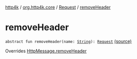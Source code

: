 [http4k](../../index.md) / [org.http4k.core](../index.md) / [Request](index.md) / [removeHeader](./remove-header.md)

# removeHeader

`abstract fun removeHeader(name: `[`String`](https://kotlinlang.org/api/latest/jvm/stdlib/kotlin/-string/index.html)`): `[`Request`](index.md) [(source)](https://github.com/http4k/http4k/blob/master/http4k-core/src/main/kotlin/org/http4k/core/http.kt#L135)

Overrides [HttpMessage.removeHeader](../-http-message/remove-header.md)


